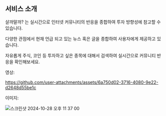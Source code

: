 ## 서비스 소개

살까말까? 는 실시간으로 인터넷 커뮤니티의 반응을 종합하여 투자 방향성에 참고할 수 있습니다.

다양한 관점에서 현재 언급 되고 있는 뉴스 혹은 글을 종합하여 사용자에게 제공하고 있습니다.

자유롭게 주식, 코인 등 투자하고 싶은 종목에 대해서 검색하여 실시간으로 커뮤니티 반응을 확인해보세요.

영상:

https://github.com/user-attachments/assets/6a750d02-3716-4080-9e22-d2648d55be1c

이미지:

![스크린샷 2024-10-28 오후 11 37 00](https://github.com/user-attachments/assets/5af10eb9-532f-4e23-9203-ef2bfa2fc60b)
